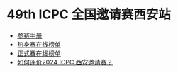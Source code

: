 # 49th ICPC 全国邀请赛西安站

- [参赛手册](https://upload-file.xcpcio.com/icpc/49th/2024年ICPC全国邀请赛（陕西）参赛手册.pdf)
- [热身赛在线榜单](https://board.xcpcio.com/icpc/49th/xian-invitational-warmup)
- [正式赛在线榜单](https://board.xcpcio.com/icpc/49th/xian-invitational)
- [如何评价2024 ICPC 西安邀请赛？](https://www.zhihu.com/question/649059931)
